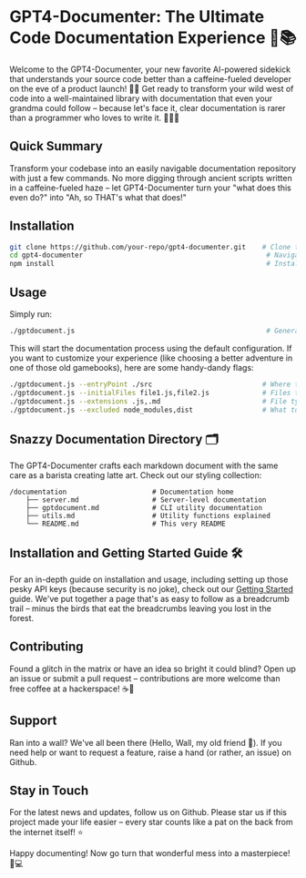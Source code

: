 # GPT4-Documenter: The Ultimate Code Documentation Experience 🚀📚

Welcome to the GPT4-Documenter, your new favorite AI-powered sidekick that understands your source code better than a caffeine-fueled developer on the eve of a product launch! 🤖✨ Get ready to transform your wild west of code into a well-maintained library with documentation that even your grandma could follow – because let's face it, clear documentation is rarer than a programmer who loves to write it. 🤷‍♂️📖

## Quick Summary

Transform your codebase into an easily navigable documentation repository with just a few commands. No more digging through ancient scripts written in a caffeine-fueled haze – let GPT4-Documenter turn your "what does this even do?" into "Ah, so THAT's what that does!"

## Installation

```bash
git clone https://github.com/your-repo/gpt4-documenter.git    # Clone the repository
cd gpt4-documenter                                             # Navigate into the repository
npm install                                                    # Install dependencies
```

## Usage

Simply run:

```bash
./gptdocument.js                                               # Generate documentation
```

This will start the documentation process using the default configuration. If you want to customize your experience (like choosing a better adventure in one of those old gamebooks), here are some handy-dandy flags:

```bash
./gptdocument.js --entryPoint ./src                           # Where to start documenting
./gptdocument.js --initialFiles file1.js,file2.js             # Files to document
./gptdocument.js --extensions .js,.md                         # File types to include
./gptdocument.js --excluded node_modules,dist                 # What to exclude (lest ye be judged by your dependencies)
```

## Snazzy Documentation Directory 🗂️

The GPT4-Documenter crafts each markdown document with the same care as a barista creating latte art. Check out our styling collection:

```
/documentation                     # Documentation home
    ├── server.md                  # Server-level documentation
    ├── gptdocument.md             # CLI utility documentation
    ├── utils.md                   # Utility functions explained
    └── README.md                  # This very README
```

## Installation and Getting Started Guide 🛠️

For an in-depth guide on installation and usage, including setting up those pesky API keys (because security is no joke), check out our [Getting Started](./documentation/gptdocument.md) guide. We've put together a page that's as easy to follow as a breadcrumb trail – minus the birds that eat the breadcrumbs leaving you lost in the forest.

## Contributing

Found a glitch in the matrix or have an idea so bright it could blind? Open up an issue or submit a pull request – contributions are more welcome than free coffee at a hackerspace! ☕🎉

## Support

Ran into a wall? We've all been there (Hello, Wall, my old friend 🎵). If you need help or want to request a feature, raise a hand (or rather, an issue) on Github.

## Stay in Touch

For the latest news and updates, follow us on Github. Please star us if this project made your life easier – every star counts like a pat on the back from the internet itself! ⭐

Happy documenting! Now go turn that wonderful mess into a masterpiece! 🎨💻